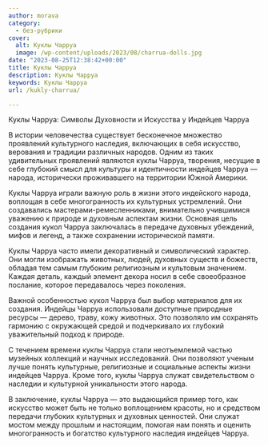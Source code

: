 ```yaml
---
author: morava
category:
  - без-рубрики
cover:
  alt: Куклы Чарруа
  image: /wp-content/uploads/2023/08/charrua-dolls.jpg
date: "2023-08-25T12:38:42+00:00"
title: Куклы Чарруа
description: Куклы Чарруа
keywords: Куклы Чарруа
url: /kukly-charrua/

---
```

Куклы Чарруа: Символы Духовности и Искусства у Индейцев Чарруа

В истории человечества существует бесконечное множество проявлений культурного наследия, включающих в себя искусство, верования и традиции различных народов. Одним из таких удивительных проявлений являются куклы Чарруа, творения, несущие в себе глубокий смысл для культуры и идентичности индейцев Чарруа — народа, исторически проживавшего на территории Южной Америки.

Куклы Чарруа играли важную роль в жизни этого индейского народа, воплощая в себе многогранность их культурных устремлений. Они создавались мастерами-ремесленниками, внимательно учившимися уважению к природе и духовным аспектам жизни. Основная цель создания кукол Чарруа заключалась в передаче духовных убеждений, мифов и легенд, а также сохранении исторической памяти.

Куклы Чарруа часто имели декоративный и символический характер. Они могли изображать животных, людей, духовных существ и божеств, обладая тем самым глубоким религиозным и культовым значением. Каждая деталь, каждый элемент декора носил в себе своеобразное послание, которое передавалось через поколения.

Важной особенностью кукол Чарруа был выбор материалов для их создания. Индейцы Чарруа использовали доступные природные ресурсы — дерево, траву, кожу животных. Это позволяло им сохранять гармонию с окружающей средой и подчеркивало их глубокий уважительный подход к природе.

С течением времени куклы Чарруа стали неотъемлемой частью музейных коллекций и научных исследований. Они позволяют ученым лучше понять культурные, религиозные и социальные аспекты жизни индейцев Чарруа. Кроме того, куклы Чарруа служат свидетельством о наследии и культурной уникальности этого народа.

В заключение, куклы Чарруа — это выдающийся пример того, как искусство может быть не только воплощением красоты, но и средством передачи глубоких культурных и духовных ценностей. Они служат мостом между прошлым и настоящим, помогая нам понять и оценить многогранность и богатство культурного наследия индейцев Чарруа.
